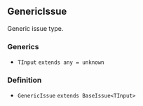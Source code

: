 GenericIssue
------------

Generic issue type.

### Generics

*   `TInput` `extends any = unknown`

### Definition

*   `GenericIssue` `extends BaseIssue<TInput>`